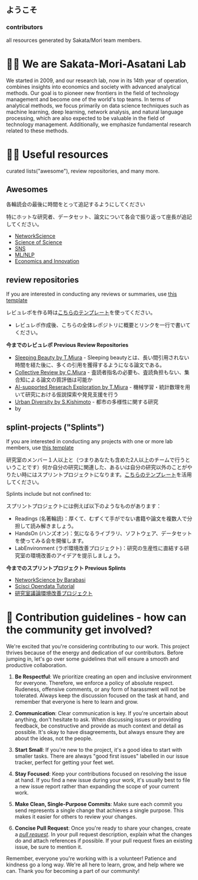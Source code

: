 ## ようこそ
### contributors
all resources generated by Sakata/Mori team members.

# 🙋‍♀️ We are Sakata-Mori-Asatani Lab
We started in 2009, and our research lab, now in its 14th year of operation, combines insights into economics and society with advanced analytical methods. Our goal is to pioneer new frontiers in the field of technology management and become one of the world's top teams. In terms of analytical methods, we focus primarily on data science techniques such as machine learning, deep learning, network analysis, and natural language processing, which are also expected to be valuable in the field of technology management. Additionally, we emphasize fundamental research related to these methods.


# 👩‍💻 Useful resources
curated lists("awesome"), review repositories, and many more.

## Awesomes
各輪読会の最後に時間をとって追記するようにしてください

特にホットな研究者、データセット、論文について各会で振り返って座長が追記してください。
- [NetworkScience](https://github.com/team-sakata/awesome-NetworkScience)
- [Science of Science](https://github.com/team-sakata/awesome-scisci)
- [SNS](https://github.com/team-sakata/awesome-SNS)
- [ML/NLP](https://github.com/team-sakata/awesome-ML-NLP)
- [Economics and Innovation](https://github.com/team-sakata/awesome-economics-innovation)

## review repositories
If you are interested in conducting any reviews or summaries, use [this template](https://github.com/team-sakata/TMPL-literature-review)

レビュレポを作る時は[こちらのテンプレート](https://github.com/team-sakata/TMPL-literature-review)を使ってください。
- レビュレポ作成後、こちらの全体レポジトリに概要とリンクを一行で書いてください。

**今までのレビュレポ Previous Review Repositories** 
- [Sleeping Beauty by T.Miura](https://github.com/team-sakata/2023_Rev_MiuraTakahiro-1) - Sleeping beautyとは、長い間引用されない時間を経た後に、多くの引用を獲得するようになる論文である。
- [Collective Review by C.Miura](https://github.com/team-sakata/2023_Rev_MiuraChiaki) - 査読者指名の必要も、査読負担もない、集合知による論文の質評価は可能か
- [AI-supported Reserach Exploration by T.Miura](https://github.com/team-sakata/2023_Rev_MiuraTakahiro-2) - 機械学習・統計数理を用いて研究における仮説探索や発見支援を行う
- [Urban Diversity by S.Kishimoto](https://github.com/team-sakata/2023_Rev_Kishimoto) - 都市の多様性に関する研究
-  by

## splint-projects ("Splints")
If you are interested in conducting any projects with one or more lab members, use [this template](https://github.com/team-sakata/TMPL-splint-project)

研究室のメンバー１人以上と（つまりあなたも含めた2人以上のチームで行うということです）何か自分の研究に関連した、あるいは自分の研究以外のことがやりたい時にはスプリントプロジェクトになります。[こちらのテンプレート](https://github.com/team-sakata/TMPL-splint-project)を活用してください。

Splints include but not confined to: 

スプリントプロジェクトには例えば以下のようなものがあります：
- Readings (名著輪読)：厚くて、むずくて手がでない書籍や論文を複数人で分担して読み解きましょう。
- HandsOn (ハンズオン)：気になるライブラリ、ソフトウェア、データセットを使ってみる会を開催します。
- LabEnvironment (ラボ環境改善プロジェクト)：研究の生産性に直結する研究室の環境改善のアイデアを提示しましょう。

**今までのスプリントプロジェクト Previous Splints**
- [NetworkScience by Barabasi](https://github.com/team-sakata/Readings-Barabasi-networkscience)
- [Scisci Opendata Tutorial](https://github.com/team-sakata/Scisci-opendata-tutorial)
- [研究室議論環境改善プロジェクト](https://github.com/team-sakata/2x-pj-lab_environment)

# 🌈 Contribution guidelines - how can the community get involved?
We're excited that you're considering contributing to our work. This project thrives because of the energy and dedication of our contributors. Before jumping in, let's go over some guidelines that will ensure a smooth and productive collaboration.

1. **Be Respectful**: We prioritize creating an open and inclusive environment for everyone. Therefore, we enforce a policy of absolute respect. Rudeness, offensive comments, or any form of harassment will not be tolerated. Always keep the discussion focused on the task at hand, and remember that everyone is here to learn and grow.

2. **Communication**: Clear communication is key. If you're uncertain about anything, don't hesitate to ask. When discussing issues or providing feedback, be constructive and provide as much context and detail as possible. It's okay to have disagreements, but always ensure they are about the ideas, not the people.

3. **Start Small**: If you're new to the project, it's a good idea to start with smaller tasks. There are always "good first issues" labelled in our issue tracker, perfect for getting your feet wet.

4. **Stay Focused**: Keep your contributions focused on resolving the issue at hand. If you find a new issue during your work, it's usually best to file a new issue report rather than expanding the scope of your current work.

5. **Make Clean, Single-Purpose Commits**: Make sure each commit you send represents a single change that achieves a single purpose. This makes it easier for others to review your changes.

6. **Concise Pull Request**: Once you're ready to share your changes, create a [_pull request_](https://docs.github.com/en/pull-requests/collaborating-with-pull-requests/proposing-changes-to-your-work-with-pull-requests/creating-a-pull-request). In your pull request description, explain what the changes do and attach references if possible. If your pull request fixes an existing issue, be sure to mention it.

Remember, everyone you're working with is a volunteer! Patience and kindness go a long way. We're all here to learn, grow, and help where we can. Thank you for becoming a part of our community!
<!--
このreadmeを編集すると、organizationの最初のページにいい感じに表示されます。
**Here are some ideas to get you started:**

🍿 Fun facts - what does your team eat for breakfast?
🧙 Remember, you can do mighty things with the power of [Markdown](https://docs.github.com/github/writing-on-github/getting-started-with-writing-and-formatting-on-github/basic-writing-and-formatting-syntax)
-->
